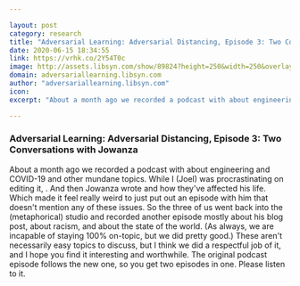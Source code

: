 ```yaml
---

layout: post
category: research
title: "Adversarial Learning: Adversarial Distancing, Episode 3: Two Conversations with Jowanza"
date: 2020-06-15 18:34:55
link: https://vrhk.co/2Y54T0c
image: http://assets.libsyn.com/show/89824?height=250&width=250&overlay=true
domain: adversariallearning.libsyn.com
author: "adversariallearning.libsyn.com"
icon: 
excerpt: "About a month ago we recorded a podcast with about engineering and COVID-19 and other mundane topics. While I (Joel) was procrastinating on editing it, . And then Jowanza wrote and how they've affected his life. Which made it feel really weird to just put out an episode with him that doesn't mention any of these issues. So the three of us went back into the (metaphorical) studio and recorded another episode mostly about his blog post, about racism, and about the state of the world. (As always, we are incapable of staying 100% on-topic, but we did pretty good.) These aren't necessarily easy topics to discuss, but I think we did a respectful job of it, and I hope you find it interesting and worthwhile. The original podcast episode follows the new one, so you get two episodes in one. Please listen to it."

---
```


### Adversarial Learning: Adversarial Distancing, Episode 3: Two Conversations with Jowanza

About a month ago we recorded a podcast with about engineering and COVID-19 and other mundane topics. While I (Joel) was procrastinating on editing it, . And then Jowanza wrote and how they've affected his life. Which made it feel really weird to just put out an episode with him that doesn't mention any of these issues. So the three of us went back into the (metaphorical) studio and recorded another episode mostly about his blog post, about racism, and about the state of the world. (As always, we are incapable of staying 100% on-topic, but we did pretty good.) These aren't necessarily easy topics to discuss, but I think we did a respectful job of it, and I hope you find it interesting and worthwhile. The original podcast episode follows the new one, so you get two episodes in one. Please listen to it.